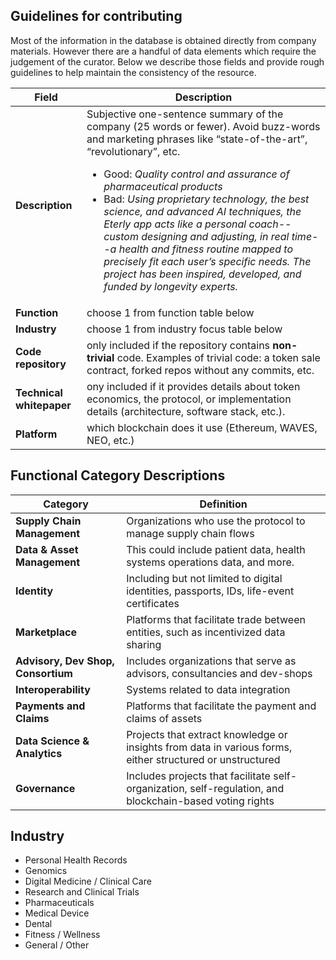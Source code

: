 ## Guidelines for contributing

Most of the information in the database is obtained directly from company materials. However there are a handful of data elements which require the judgement of the curator. Below we describe those fields and provide rough guidelines to help maintain the consistency of the resource. 

| Field        | Description           | 
| ------------- |-------------| 
| **Description**         | Subjective one-sentence summary of the company (25 words or fewer). Avoid buzz-words and marketing phrases like “state-of-the-art”, “revolutionary”, etc. <ul><li>Good: _Quality control and assurance of pharmaceutical products_</li> <li>Bad: _Using proprietary technology, the best science, and advanced AI techniques, the Eterly app acts like a personal coach--custom designing and adjusting, in real time--a health and fitness routine mapped to precisely fit each user’s specific needs. The project has been inspired, developed, and funded by longevity experts._ </li></ul> |
| **Function**            | choose 1 from function table below      | 
| **Industry**            |  choose 1 from industry focus table below      | 
| **Code repository**     | only included if the repository contains **non-trivial** code. Examples of trivial code: a token sale contract, forked repos without any commits, etc. |
| **Technical whitepaper**| ony included if it provides details about token economics, the protocol, or implementation details (architecture, software stack, etc.). |
| **Platform**            | which blockchain does it use (Ethereum, WAVES, NEO, etc.) |


## Functional Category Descriptions

| Category      | Definition  |
| --------------|-------------|
| **Supply Chain Management**         | Organizations who use the protocol to manage supply chain flows |
| **Data & Asset Management**         | This could include patient data, health systems operations data, and more. |
| **Identity**                        | Including but not limited to digital identities, passports, IDs, life-event certificates |
| **Marketplace**                     | Platforms that facilitate trade between entities, such as incentivized data sharing |
| **Advisory, Dev Shop, Consortium**  | Includes organizations that serve as advisors, consultancies and dev-shops |
| **Interoperability**                | Systems related to data integration |
| **Payments and Claims**             | Platforms that facilitate the payment and claims of assets |
| **Data Science & Analytics**        | Projects that extract knowledge or insights from data in various forms, either structured or unstructured |
| **Governance**                      | Includes projects that facilitate self-organization, self-regulation, and blockchain-based voting rights |


## Industry 
* Personal Health Records
* Genomics
* Digital Medicine / Clinical Care
* Research and Clinical Trials
* Pharmaceuticals
* Medical Device
* Dental
* Fitness / Wellness
* General / Other
